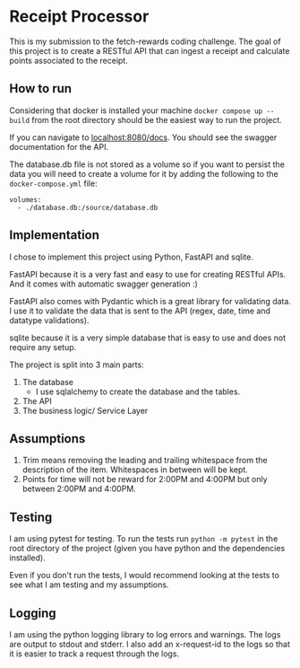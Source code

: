 # Receipt Processor

This is my submission to the fetch-rewards coding challenge. The goal of this project is to create a RESTful API that can
ingest a receipt and calculate points associated to the receipt.

## How to run

Considering that docker is installed your machine `docker compose up --build` from the root directory should be the easiest way to run the project.

If you can navigate to
[localhost:8080/docs](localhost:8080/docs). You should see the swagger documentation for the API.

The database.db file is not stored as a volume so if you want to persist the data you will need to create a volume for it by adding the following to the `docker-compose.yml` file:
```
volumes:
  - ./database.db:/source/database.db
```

## Implementation

I chose to implement this project using Python, FastAPI and sqlite. 

FastAPI because it is a very fast and easy to use for creating RESTful APIs. And it comes with automatic swagger generation :)

FastAPI also comes with Pydantic which is a great library for validating data. I use it to validate the data that is sent to the API (regex, date, time and datatype validations).

sqlite because it is a very simple database that is easy to use and does not require any setup.

The project is split into 3 main parts:
1. The database
   - I use sqlalchemy to create the database and the tables.
2. The API
3. The business logic/ Service Layer


## Assumptions

1. Trim means removing the leading and trailing whitespace from the description of the item. Whitespaces in between will be kept.
2. Points for time will not be reward for 2:00PM and 4:00PM but only between 2:00PM and 4:00PM.

## Testing
I am using pytest for testing. To run the tests run `python -m pytest` in the root directory of the project (given you have python and the dependencies installed).

Even if you don't run the tests, I would recommend looking at the tests to see what I am testing and my assumptions.


## Logging
I am using the python logging library to log errors and warnings. The logs are output to stdout and stderr.
I also add an x-request-id to the logs so that it is easier to track a request through the logs.
